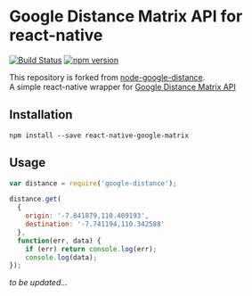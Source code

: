 # Google Distance Matrix API for react-native
[![Build Status](https://travis-ci.org/aldogint/react-native-google-matrix.svg?branch=master)](https://travis-ci.org/aldogint/react-native-google-matrix)
[![npm version](https://badge.fury.io/js/react-native-google-matrix.svg)](https://badge.fury.io/js/react-native-google-matrix)  

This repository is forked from [node-google-distance](https://github.com/aldogint/node-google-distance).   
A simple react-native wrapper for [Google Distance Matrix API](https://developers.google.com/maps/documentation/distancematrix/)

## Installation

    npm install --save react-native-google-matrix

## Usage
```js
var distance = require('google-distance');

distance.get(
  {
    origin: '-7.841879,110.409193',
    destination: '-7.741194,110.342588'
  },
  function(err, data) {
    if (err) return console.log(err);
    console.log(data);
});
```

*to be updated...*
